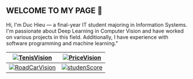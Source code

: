 ## WELCOME TO MY PAGE 👋

Hi, I'm Duc Hieu — a final-year IT student majoring in Information Systems. I'm passionate about Deep Learning in Computer Vision and have worked on various projects in this field. Additionally, I have experience with software programming and machine learning."

| [![TenisVision](https://github-readme-stats.anuraghazra1.vercel.app/api/pin/?username=hieuducle&repo=TenisVision&theme=radical)](https://github.com/hieuducle/TenisVision) | [![PriceVision](https://github-readme-stats.anuraghazra1.vercel.app/api/pin/?username=hieuducle&repo=PriceVision&theme=merko)](https://github.com/hieuducle/PriceVision) |
|:----------------------------------------------------------------------------------------------------------------------------------:|:--------------------------------------------------------------------------------------------------------------------------------:|
| [![RoadCarVision](https://github-readme-stats.anuraghazra1.vercel.app/api/pin/?username=hieuducle&repo=RoadCarVision&theme=gruvbox)](https://github.com/hieuducle/RoadCarVision) | [![studenScore](https://github-readme-stats.anuraghazra1.vercel.app/api/pin/?username=hieuducle&repo=studenScore&theme=dark)](https://github.com/hieuducle/studenScore) |




<!--
**hieuducle/hieuducle** is a ✨ _special_ ✨ repository because its `README.md` (this file) appears on your GitHub profile.

Here are some ideas to get you started:

- 🔭 I’m currently working on ...
- 🌱 I’m currently learning ...
- 👯 I’m looking to collaborate on ...
- 🤔 I’m looking for help with ...
- 💬 Ask me about ...
- 📫 How to reach me: ...
- 😄 Pronouns: ...
- ⚡ Fun fact: ...
-->
